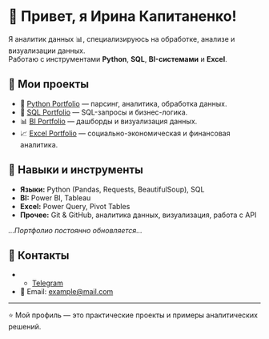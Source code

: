 # 👋 Привет, я Ирина Капитаненко!

Я аналитик данных 📊, специализируюсь на обработке, анализе и визуализации данных.  
Работаю с инструментами **Python**, **SQL**, **BI-системами** и **Excel**.

## 📁 Мои проекты 
- 🐍 [Python Portfolio](https://github.com/username-web/python_portfolio) — парсинг, аналитика, обработка данных.  
- 🧮 [SQL Portfolio](https://github.com/username-web/sql_portfolio) — SQL-запросы и бизнес-логика.  
- 📊 [BI Portfolio](https://github.com/username-web/bi_portfolio) — дашборды и визуализация данных.  
- 📈 [Excel Portfolio](https://github.com/username-web/excel_portfolio) — социально-экономическая и финансовая аналитика.

## 🧰 Навыки и инструменты
- **Языки:** Python (Pandas, Requests, BeautifulSoup), SQL  
- **BI:** Power BI, Tableau  
- **Excel:** Power Query, Pivot Tables  
- **Прочее:** Git & GitHub, аналитика данных, визуализация, работа с API

_...Портфолио постоянно обновляется..._

## 📨 Контакты
- - [Telegram](#@irina_kap1)  
- 📧 Email: example@mail.com

---

⭐ Мой профиль — это практические проекты и примеры аналитических решений.

<!--
**kapitanenko1234-web/kapitanenko1234-web** is a ✨ _special_ ✨ repository because its `README.md` (this file) appears on your GitHub profile.

Here are some ideas to get you started:

- 🔭 I’m currently working on ...
- 🌱 I’m currently learning ...
- 👯 I’m looking to collaborate on ...
- 🤔 I’m looking for help with ...
- 💬 Ask me about ...
- 📫 How to reach me: ...
- 😄 Pronouns: ...
- ⚡ Fun fact: ...
-->
